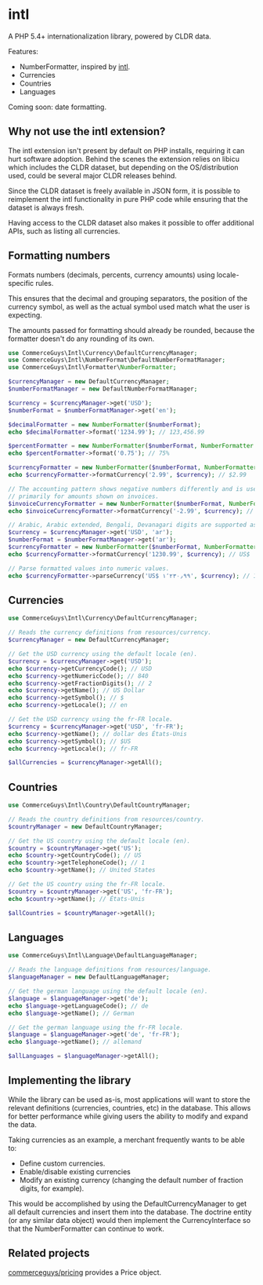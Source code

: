 intl
=====

A PHP 5.4+ internationalization library, powered by CLDR data.

Features:
- NumberFormatter, inspired by [intl](http://php.net/manual/en/class.numberformatter.php).
- Currencies
- Countries
- Languages

Coming soon: date formatting.

Why not use the intl extension?
-------------------------------
The intl extension isn't present by default on PHP installs, requiring
it can hurt software adoption.
Behind the scenes the extension relies on libicu which includes the CLDR dataset,
but depending on the OS/distribution used, could be several major CLDR releases behind.

Since the CLDR dataset is freely available in JSON form, it is possible to
reimplement the intl functionality in pure PHP code while ensuring that the
dataset is always fresh.

Having access to the CLDR dataset also makes it possible to offer additional APIs,
such as listing all currencies.

Formatting numbers
------------------
Formats numbers (decimals, percents, currency amounts) using locale-specific rules.

This ensures that the decimal and grouping separators, the position of the currency
symbol, as well as the actual symbol used match what the user is expecting.

The amounts passed for formatting should already be rounded, because the
formatter doesn't do any rounding of its own.

```php
use CommerceGuys\Intl\Currency\DefaultCurrencyManager;
use CommerceGuys\Intl\NumberFormat\DefaultNumberFormatManager;
use CommerceGuys\Intl\Formatter\NumberFormatter;

$currencyManager = new DefaultCurrencyManager;
$numberFormatManager = new DefaultNumberFormatManager;

$currency = $currencyManager->get('USD');
$numberFormat = $numberFormatManager->get('en');

$decimalFormatter = new NumberFormatter($numberFormat);
echo $decimalFormatter->format('1234.99'); // 123,456.99

$percentFormatter = new NumberFormatter($numberFormat, NumberFormatter::PERCENT);
echo $percentFormatter->format('0.75'); // 75%

$currencyFormatter = new NumberFormatter($numberFormat, NumberFormatter::CURRENCY);
echo $currencyFormatter->formatCurrency('2.99', $currency); // $2.99

// The accounting pattern shows negative numbers differently and is used
// primarily for amounts shown on invoices.
$invoiceCurrencyFormatter = new NumberFormatter($numberFormat, NumberFormatter::CURRENCY_ACCOUNTING);
echo $invoiceCurrencyFormatter->formatCurrency('-2.99', $currency); // (2.99$)

// Arabic, Arabic extended, Bengali, Devanagari digits are supported as expected.
$currency = $currencyManager->get('USD', 'ar');
$numberFormat = $numberFormatManager->get('ar');
$currencyFormatter = new NumberFormatter($numberFormat, NumberFormatter::CURRENCY);
echo $currencyFormatter->formatCurrency('1230.99', $currency); // US$ ١٬٢٣٠٫٩٩

// Parse formatted values into numeric values.
echo $currencyFormatter->parseCurrency('US$ ١٬٢٣٠٫٩٩', $currency); // 1230.99
```

Currencies
----------
```php
use CommerceGuys\Intl\Currency\DefaultCurrencyManager;

// Reads the currency definitions from resources/currency.
$currencyManager = new DefaultCurrencyManager;

// Get the USD currency using the default locale (en).
$currency = $currencyManager->get('USD');
echo $currency->getCurrencyCode(); // USD
echo $currency->getNumericCode(); // 840
echo $currency->getFractionDigits(); // 2
echo $currency->getName(); // US Dollar
echo $currency->getSymbol(); // $
echo $currency->getLocale(); // en

// Get the USD currency using the fr-FR locale.
$currency = $currencyManager->get('USD', 'fr-FR');
echo $currency->getName(); // dollar des États-Unis
echo $currency->getSymbol(); // $US
echo $currency->getLocale(); // fr-FR

$allCurrencies = $currencyManager->getAll();
```

Countries
---------
```php
use CommerceGuys\Intl\Country\DefaultCountryManager;

// Reads the country definitions from resources/country.
$countryManager = new DefaultCountryManager;

// Get the US country using the default locale (en).
$country = $countryManager->get('US');
echo $country->getCountryCode(); // US
echo $country->getTelephoneCode(); // 1
echo $country->getName(); // United States

// Get the US country using the fr-FR locale.
$country = $countryManager->get('US', 'fr-FR');
echo $country->getName(); // États-Unis

$allCountries = $countryManager->getAll();
```

Languages
---------
```php
use CommerceGuys\Intl\Language\DefaultLanguageManager;

// Reads the language definitions from resources/language.
$languageManager = new DefaultLanguageManager;

// Get the german language using the default locale (en).
$language = $languageManager->get('de');
echo $language->getLanguageCode(); // de
echo $language->getName(); // German

// Get the german language using the fr-FR locale.
$language = $languageManager->get('de', 'fr-FR');
echo $language->getName(); // allemand

$allLanguages = $languageManager->getAll();
```

Implementing the library
------------------------
While the library can be used as-is, most applications will want to store the
relevant definitions (currencies, countries, etc) in the database.
This allows for better performance while giving users the ability to modify and
expand the data.

Taking currencies as an example, a merchant frequently wants to be able to:

- Define custom currencies.
- Enable/disable existing currencies
- Modify an existing currency (changing the default number of fraction digits, for example).

This would be accomplished by using the DefaultCurrencyManager to get all default currencies and
insert them into the database. The doctrine entity (or any similar data object) would then implement
the CurrencyInterface so that the NumberFormatter can continue to work.

Related projects
----------------
[commerceguys/pricing](http://github.com/commerceguys/pricing) provides a Price object.
